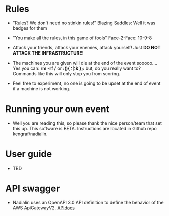 # Rules
- "Rules? We don't need no stinkin rules!"  Blazing Saddles: Well it was badges for them
- "You make all the rules, in this game of fools"  Face-2-Face: 10-9-8

- Attack your friends, attack your enemies, attack yourself!  Just __DO NOT ATTACK THE INFRASTRUCTURE!__

- The machines you are given will die at the end of the event sooooo....  Yes you can: __rm -rf /__ or __:(){ :|:& };:__ but, do you really want to?  Commands like this will only stop you from scoring.

- Feel free to experiment, no one is going to be upset at the end of event if a machine is not working.

# Running your own event
- Well you are reading this, so please thank the nice person/team that set this up.  This software is BETA.  Instructions are located in Github repo kengraf/nadialin.

# User guide
- TBD

# API swagger
- Nadialin uses an OpenAPI 3.0 API definition to define the behavior of the AWS ApiGatewayV2.
[APIdocs](/docs/swagger.html)

 